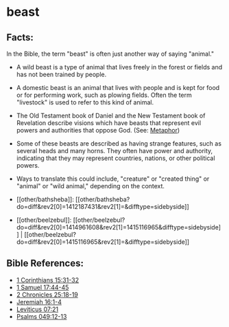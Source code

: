 # beast #

## Facts: ##

In the Bible, the term "beast" is often just another way of saying "animal."

* A wild beast is a type of animal that lives freely in the forest or fields and has not been trained by people.
* A domestic beast is an animal that lives with people and is kept for food or for performing work, such as plowing fields. Often the term "livestock" is used to refer to this kind of animal.
* The Old Testament book of Daniel and the New Testament book of Revelation describe visions which have beasts that represent evil powers and authorities that oppose God.  (See: [Metaphor](en/ta-vol1/translate/man/figs-metaphor))
* Some of these beasts are described as having strange features, such as several heads and many horns. They often have power and authority, indicating that they may represent countries, nations, or other political powers.
* Ways to translate this could include, "creature" or "created thing" or "animal" or "wild animal," depending on the context.



* [[other/bathsheba]]: [[other/bathsheba?do=diff&rev2[0]=1412187431&rev2[1]=&difftype=sidebyside]]
* [[other/beelzebul]]: [[other/beelzebul?do=diff&rev2[0]=1414961608&rev2[1]=1415116965&difftype=sidebyside]] | [[other/beelzebul?do=diff&rev2[0]=1415116965&rev2[1]=&difftype=sidebyside]]

## Bible References: ##

* [1 Corinthians 15:31-32](en/tn/1co/help/15/31)
* [1 Samuel 17:44-45](en/tn/1sa/help/17/44)
* [2 Chronicles 25:18-19](en/tn/2ch/help/25/18)
* [Jeremiah 16:1-4](en/tn/jer/help/16/01)
* [Leviticus 07:21](en/tn/lev/help/07/21)
* [Psalms 049:12-13](en/tn/psa/help/49/12)